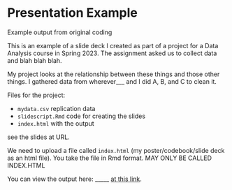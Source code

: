 # Presentation Example
Example output from original coding 



This is an example of a slide deck I created as part of a project for a Data Analysis course in Spring 2023. The assignment asked us to collect data and blah blah blah.

My project looks at the relationship between these things and those other things. I gathered data from wherever___ and I did A, B, and C to clean it.


Files for the project: 
- `mydata.csv` replication data
-  `slidescript.Rmd` code for creating the slides
- `index.html` with the output 

see the slides at URL. 


We need to upload a file called `index.html` (my poster/codebook/slide deck as an html file). You take the file in Rmd format. MAY ONLY BE CALLED INDEX.HTML


You can view the output here: _____ [at this link](html......). 
